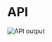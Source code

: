# API
![API output](https://user-images.githubusercontent.com/79982684/113676532-641c9e00-9671-11eb-8147-57e8390721f1.png)
